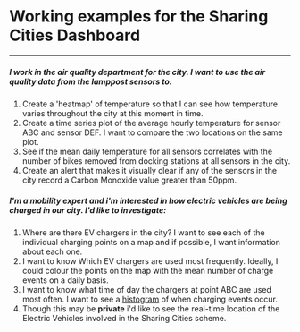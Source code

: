 # Working examples for the Sharing Cities Dashboard
---


##### I work in the air quality department for the city. I want to use the air quality data from the lamppost sensors to:

1. Create a 'heatmap' of temperature so that I can see how temperature varies throughout the city at this moment in time. 
2. Create a time series plot of the average hourly temperature for sensor ABC and sensor DEF. I want to compare the two locations on the same plot. 
3. See if the mean daily temperature for all sensors correlates with the number of bikes removed from docking stations at all sensors in the city. 
4. Create an alert that makes it visually clear if any of the sensors in the city record a Carbon Monoxide value greater than 50ppm. 

##### I'm a mobility expert and i'm interested in how electric vehicles are being charged in our city. I'd like to investigate:

1. Where are there EV chargers in the city? I want to see each of the individual charging points on a map and if possible, I want information about each one.
2. I want to know Which EV chargers are used most frequently. Ideally, I could colour the points on the map with the mean number of charge events on a daily basis. 
3. I want to know what time of day the chargers at point ABC are used most often. I want to see a [histogram](https://en.wikipedia.org/wiki/Histogram) of when charging events occur.
4. Though this may be __private__ i'd like to see the real-time location of the Electric Vehicles involved in the Sharing Cities scheme. 